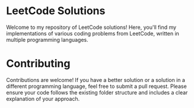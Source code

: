 # LeetCode Solutions
Welcome to my repository of LeetCode solutions! Here, you'll find my implementations of various coding problems from LeetCode, written in multiple programming languages.

# Contributing
Contributions are welcome! If you have a better solution or a solution in a different programming language, feel free to submit a pull request. Please ensure your code follows the existing folder structure and includes a clear explanation of your approach.
